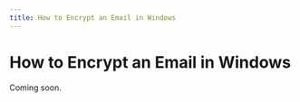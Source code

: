 ```yaml
---
title: How to Encrypt an Email in Windows
---
```

# How to Encrypt an Email in Windows

Coming soon.
